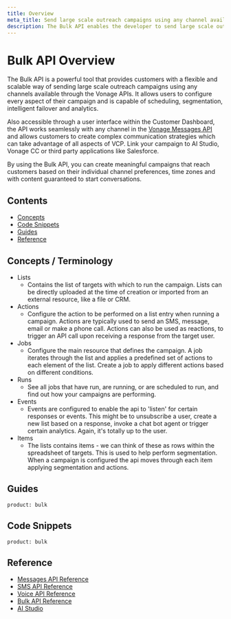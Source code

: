 ```yaml
---
title: Overview
meta_title: Send large scale outreach campaigns using any channel available through the Vonage APIs
description: The Bulk API enables the developer to send large scale outreach campaigns using any channel available through the Vonage APIs.
---
```


# Bulk API Overview

The Bulk API is a powerful tool that provides customers with a flexible and scalable way of sending large scale outreach campaigns using any channels available through the Vonage APIs. It allows users to configure every aspect of their campaign and is capable of scheduling, segmentation, intelligent failover and analytics.

Also accessible through a user interface within the Customer Dashboard, the API works seamlessly with any channel in the [Vonage Messages API](https://developer.vonage.com/messages/overview) and allows customers to create complex communication strategies which can take advantage of all aspects of VCP. Link your campaign to AI Studio, Vonage CC or third party applications like Salesforce.

By using the Bulk API, you can create meaningful campaigns that reach customers based on their individual channel preferences, time zones and with content guaranteed to start conversations.

## Contents

* [Concepts](#concepts--terminology)
* [Code Snippets](#code-snippets)
* [Guides](#guides)
* [Reference](#reference)

## Concepts / Terminology

* Lists
  * Contains the list of targets with which to run the campaign. Lists can be directly uploaded at the time of creation or imported from an external resource, like a file or CRM.
* Actions
  * Configure the action to be performed on a list entry when running a campaign. Actions are typically used to send an SMS, message, email or make a phone call. Actions can also be used as reactions, to trigger an API call upon receiving a response from the target user.
* Jobs
  * Configure the main resource that defines the campaign. A job iterates through the list and applies a predefined set of actions to each element of the list. Create a job to apply different actions based on different conditions.
* Runs
  * See all jobs that have run, are running, or are scheduled to run, and find out how your campaigns are performing.
* Events
  * Events are configured to enable the api to 'listen' for certain responses or events. This might be to unsubscribe a user, create a new list based on a response, invoke a chat bot agent or trigger certain analytics. Again, it's totally up to the user.
* Items
  * The lists contains items  - we can think of these as rows within the spreadsheet of targets. This is used to help perform segmentation. When a campaign is configured the api moves through each item applying segmentation and actions.

## Guides

```concept_list
product: bulk
```

## Code Snippets

```code_snippet_list
product: bulk
```

## Reference

* [Messages API Reference](/api/messages-olympus)
* [SMS API Reference](/api/sms)
* [Voice API Reference](/api/voice)
* [Bulk API Reference](/api/meetings)
* [AI Studio](https://studio.docs.ai.vonage.com/)
